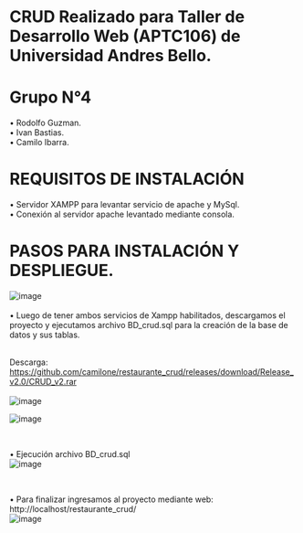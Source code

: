 # CRUD Realizado para Taller de Desarrollo Web (APTC106) de Universidad Andres Bello.
# Grupo N°4 <br>
• Rodolfo Guzman. <br>
• Ivan Bastias. <br>
• Camilo Ibarra. <br>
# REQUISITOS DE INSTALACIÓN
• Servidor XAMPP para levantar servicio de apache y MySql. <br>
• Conexión al servidor apache levantado mediante consola.

# PASOS PARA INSTALACIÓN Y DESPLIEGUE.
![image](https://github.com/camilone/restaurante_crud/assets/106820074/dd164701-56b2-4c43-801c-8e2d905df0a3) <br><br>
• Luego de tener ambos servicios de Xampp habilitados, descargamos el proyecto y ejecutamos archivo BD_crud.sql para la creación de la base de datos y sus tablas. <br><br>

Descarga: https://github.com/camilone/restaurante_crud/releases/download/Release_v2.0/CRUD_v2.rar<br><br>
![image](https://github.com/camilone/restaurante_crud/assets/106820074/36f1d703-f251-4c4e-b104-7a51271b887b)

![image](https://github.com/camilone/restaurante_crud/assets/106820074/a78671e9-b46e-4c90-931d-bd02a4e3c285)

<br>

• Ejecución archivo BD_crud.sql <br>
![image](https://github.com/camilone/restaurante_crud/assets/106820074/135d5ed3-445c-48bd-a388-b2a2e0503d55)

<br>

• Para finalizar ingresamos al proyecto mediante web:
http://localhost/restaurante_crud/
<br>
![image](https://github.com/camilone/restaurante_crud/assets/106820074/8b2f53e7-ad24-4d9e-9f7e-074abd385ad0)
